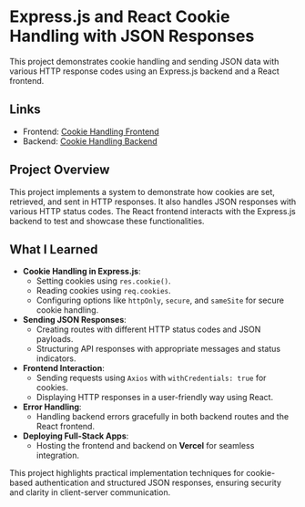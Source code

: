 # Express.js and React Cookie Handling with JSON Responses  

This project demonstrates cookie handling and sending JSON data with various HTTP response codes using an Express.js backend and a React frontend.  

## Links  

- Frontend: [Cookie Handling Frontend](https://user-auth-cookie-handler.vercel.app/)  
- Backend: [Cookie Handling Backend](https://user-auth-cookie-handler-backend.vercel.app/)  

## Project Overview  

This project implements a system to demonstrate how cookies are set, retrieved, and sent in HTTP responses. It also handles JSON responses with various HTTP status codes. The React frontend interacts with the Express.js backend to test and showcase these functionalities.  

## What I Learned  

- **Cookie Handling in Express.js**:  
  - Setting cookies using `res.cookie()`.  
  - Reading cookies using `req.cookies`.  
  - Configuring options like `httpOnly`, `secure`, and `sameSite` for secure cookie handling.  
- **Sending JSON Responses**:  
  - Creating routes with different HTTP status codes and JSON payloads.  
  - Structuring API responses with appropriate messages and status indicators.  
- **Frontend Interaction**:  
  - Sending requests using `Axios` with `withCredentials: true` for cookies.  
  - Displaying HTTP responses in a user-friendly way using React.  
- **Error Handling**:  
  - Handling backend errors gracefully in both backend routes and the React frontend.  
- **Deploying Full-Stack Apps**:  
  - Hosting the frontend and backend on **Vercel** for seamless integration.  

This project highlights practical implementation techniques for cookie-based authentication and structured JSON responses, ensuring security and clarity in client-server communication.  

